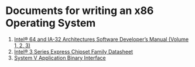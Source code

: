 # Documents for writing an x86 Operating System

1. [Intel® 64 and IA-32 Architectures Software Developer’s Manual (Volume
1, 2, 3)](https://www.intel.com/content/www/us/en/content-details/782158/intel-64-and-ia-32-architectures-software-developer-s-manual-combined-volumes-1-2a-2b-2c-2d-3a-3b-3c-3d-and-4.html)
2. [Intel® 3 Series Express Chipset Family Datasheet](https://www.intel.com/Assets/PDF/datasheet/316966.pdf)
3. [System V Application Binary Interface](https://wiki.osdev.org/System_V_ABI)
    
